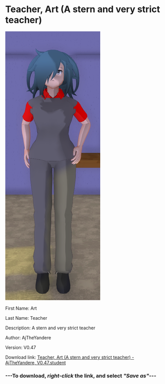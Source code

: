 # Teacher, Art (A stern and very strict teacher)

<img src = "https://raw.githubusercontent.com/Arbiter1223/Daigaku-Gurashi-Custom-Students/master/Students/Files/Teacher%2C%20Art%20(A%20stern%20and%20very%20strict%20teacher).png">

First Name: Art

Last Name: Teacher

Description: A stern and very strict teacher

Author: AjTheYandere

Version: V0.47

Download link: <a href="https://raw.githubusercontent.com/Arbiter1223/Daigaku-Gurashi-Custom-Students/master/Students/Files/Teacher%2C%20Art%20(A%20stern%20and%20very%20strict%20teacher)%20-%20AjTheYandere%2C%20V0.47.student">Teacher, Art (A stern and very strict teacher) - AjTheYandere, V0.47.student</a>

### ---**To download, _right-click_ the link, and select _"Save as"_**---
